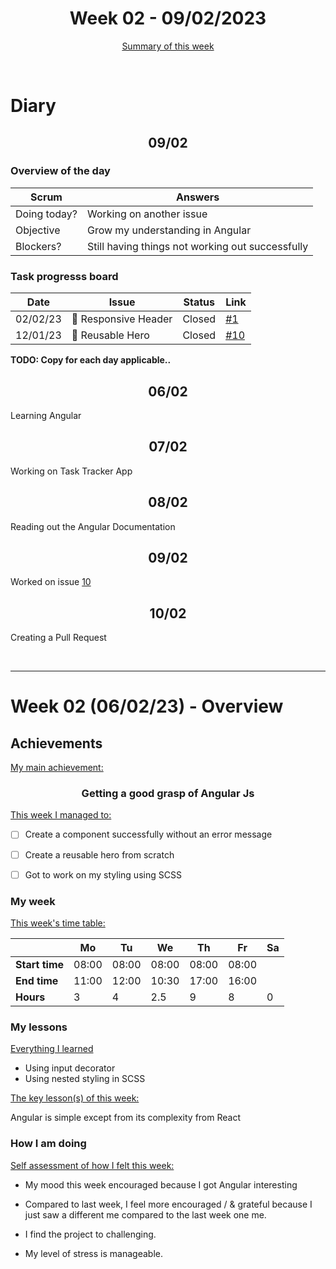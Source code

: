 

<!-- 
  Welcome to your weekly agenda.
  In this agenda, you will note down day to day progress.
-->

<h1 align="center">Week 02 - 09/02/2023</h1>

<p align="center"><a href="#summary">Summary of this week</a></p>

<br/>
<!-- 
  -- SECTION: OVERVIEW
  -- For each day, fill out your diary
  -->

<h1>Diary</h1>

<h2 align="center">09/02</h2>

### Overview of the day

<!-- Fill out the daily scrum table 
  -- Doing today? - What are you working on today?
  -- Objective?   - What do you hope to achieve today?
  -- Blockers?    - Any blockers? Anywhere you need help?
-->

| Scrum	       | Answers 	| 
|----------	   |-------	  |
| Doing today? |    Working on another issue      |
| Objective    |   Grow my understanding in Angular       |
| Blockers?    |   Still having things not working out successfully       |

### Task progresss board

<!-- List all the tasks and bounties in progress this week -->

| Date     	| Issue 	| Status 	| Link 	|
|----------	|-------	|--------	|------	|
| 02/02/23 	| 🏇 Responsive Header | Closed | [#1](https://github.com/italanta/elewa-group/issues/01) |
| 12/01/23	| 🏇 Reusable Hero | Closed | [#10](https://github.com/italanta/elewa-group/issues/10) |

**TODO: Copy for each day applicable..**

<h2 align="center">06/02</h2>

Learning Angular

<h2 align="center">07/02</h2>

Working on Task Tracker App

<h2 align="center">08/02</h2>

Reading out the Angular Documentation

<h2 align="center">09/02</h2>

Worked on issue [10](https://github.com/italanta/elewa-group/issues/10)

<h2 align="center">10/02</h2>

Creating a Pull Request


<br/>

<hr id="summary" />
<!-- Fill this section at the end of each week, -->

# Week 02 (06/02/23) - Overview

<!-- What was your main achievement -->
<h2>Achievements</h2>

<u>My main achievement:</u>

<!-- Write the achievement you are most proud off in one line! -->
<h3 align="center">Getting a good grasp of Angular Js</h3>

<!-- List all your achievement -->
<u>This week I managed to:</u>

- [ ] Create a component successfully without an error message
- [ ] Create a reusable hero from scratch
- [ ] Got to work on my styling using SCSS


### My week
<!-- Keep track of your time table daily -->
<u>This week's time table:</u>

|                | Mo | Tu 	| We 	| Th | Fr | Sa |
|---             |---	|---	|---  |--- |--- |--- |
| **Start time** |  08:00  |   08:00  |   08:00  | 08:00   | 08:00   |    |
| **End time**	 | 11:00   |   12:00  |   10:30  |  17:00  |  16:00  |    |
| **Hours**	     | 3  | 4   | 2.5   | 9  | 8  | 0  |

### My lessons
<!-- What did I learn? -->
<u>Everything I learned</u>

- Using input decorator
- Using nested styling in SCSS

<u>The key lesson(s) of this week:</u>

Angular is simple except from its complexity from React

### How I am doing
<!-- How did you feel? -->
<u>Self assessment of how I felt this week:</u>

- My mood this week encouraged because I got Angular interesting
  
- Compared to last week, I feel more encouraged / & grateful because I just saw a different me compared to the last week one me.

- I find the project to challenging.

- My level of stress is manageable.